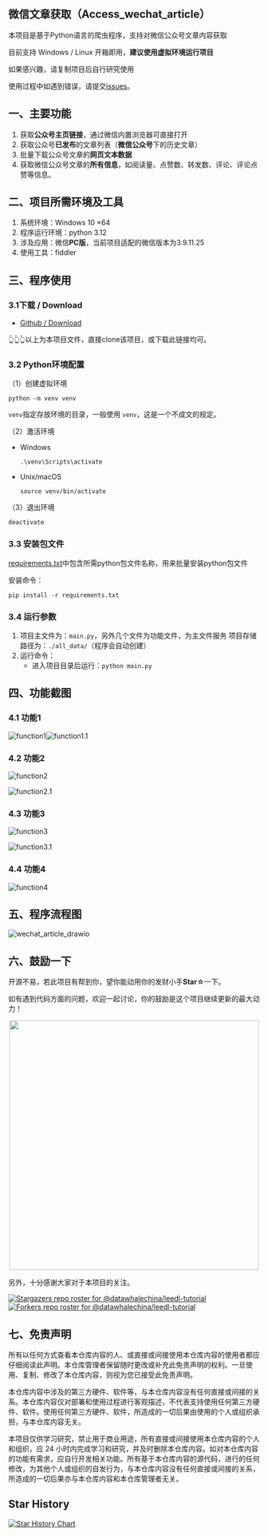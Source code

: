 ## 微信文章获取（Access_wechat_article）

本项目是基于Python语言的爬虫程序，支持对微信公众号文章内容获取

目前支持 Windows / Linux 开箱即用，**建议使用虚拟环境运行项目**

如果感兴趣，请复制项目后自行研究使用

使用过程中如遇到错误，请提交[issues](https://github.com/yeximm/Access_wechat_article/issues)。

## 一、主要功能

1. 获取**公众号主页链接**，通过微信内置浏览器可直接打开
2. 获取公众号**已发布**的文章列表（**微信公众号**下的历史文章）
3. 批量下载公众号文章的**网页文本数据**
4. 获取微信公众号文章的**所有信息**，如阅读量、点赞数、转发数、评论、评论点赞等信息。

## 二、项目所需环境及工具

1. 系统环境：Windows 10 ×64
2. 程序运行环境：python 3.12
3. 涉及应用：微信**PC版**，当前项目适配的微信版本为3.9.11.25
4. 使用工具：fiddler

## 三、程序使用

### 3.1下载 / Download

- [Github / Download](https://github.com/yeximm/Access_wechat_article/archive/refs/heads/master.zip)

👆👆👆以上为本项目文件，直接clone该项目，或下载此链接均可。

### 3.2 Python环境配置

（1）创建虚拟环境

```
python -m venv venv
```

`venv`指定存放环境的目录，一般使用 `venv`，这是一个不成文的规定。

（2）激活环境

- Windows

  ```
  .\venv\Scripts\activate
  ```

- Unix/macOS

  ```
  source venv/bin/activate
  ```

（3）退出环境

```
deactivate
```

### 3.3 安装包文件

[requirements.txt](https://github.com/yeximm/Access_wechat_article/blob/master/requirements.txt)中包含所需python包文件名称，用来批量安装python包文件

安装命令：

```
pip install -r requirements.txt
```

### 3.4 运行参数

1. 项目主文件为：`main.py`，另外几个文件为功能文件，为主文件服务
   项目存储路径为：`./all_data/`（程序会自动创建）
2. 运行命令：
   - 进入项目目录后运行：`python main.py`

## 四、功能截图

### 4.1 功能1

![function1](./README/function1.png)![function1.1](./README/function1.1.png)

### 4.2 功能2

![function2](./README/function2.png)

![function2.1](./README/function2.1.png)

### 4.3 功能3

![function3](./README/function3.png)

![function3.1](./README/function3.1.png)

### 4.4 功能4

![function4](./README/function4.png)

## 五、程序流程图

![wechat_article_drawio](./README/wechat_article_drawio.png)

## 六、鼓励一下

开源不易，若此项目有帮到你，望你能动用你的发财小手**Star**☆一下。

如有遇到代码方面的问题，欢迎一起讨论，你的鼓励是这个项目继续更新的最大动力！

<p align = "center">    
<img  src="https://github.com/yeximm/Access_wechat_article/blob/master/README/qrcode_1749894334903.jpg" width="500" />
</p>

另外，十分感谢大家对于本项目的关注。

[![Stargazers repo roster for @datawhalechina/leedl-tutorial](./README/leedl-tutorial.svg+xml)](https://github.com/datawhalechina/leedl-tutorial/stargazers)
[![Forkers repo roster for @datawhalechina/leedl-tutorial](./README/leedl-tutorial-1751962216621-1.svg+xml)](https://github.com/datawhalechina/leedl-tutorial/network/members)

## 七、免责声明

所有以任何方式查看本仓库内容的人、或直接或间接使用本仓库内容的使用者都应仔细阅读此声明。本仓库管理者保留随时更改或补充此免责声明的权利。一旦使用、复制、修改了本仓库内容，则视为您已接受此免责声明。

本仓库内容中涉及的第三方硬件、软件等，与本仓库内容没有任何直接或间接的关系。本仓库内容仅对部署和使用过程进行客观描述，不代表支持使用任何第三方硬件、软件。使用任何第三方硬件、软件，所造成的一切后果由使用的个人或组织承担，与本仓库内容无关。

本项目仅供学习研究，禁止用于商业用途，所有直接或间接使用本仓库内容的个人和组织，应 24 小时内完成学习和研究，并及时删除本仓库内容。如对本仓库内容的功能有需求，应自行开发相关功能。所有基于本仓库内容的源代码，进行的任何修改，为其他个人或组织的自发行为，与本仓库内容没有任何直接或间接的关系，所造成的一切后果亦与本仓库内容和本仓库管理者无关。

## Star History

[![Star History Chart](https://api.star-history.com/svg?repos=yeximm/Access_wechat_article&type=Date)](https://www.star-history.com/#yeximm/Access_wechat_article&Date)

